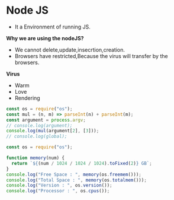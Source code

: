 # Node JS

- It a Environment of running JS.

**Why we are using the nodeJS?**

- We cannot delete,update,insecrtion,creation.
- Browsers have restricted,Because the virus will transfer by the browsers.

**Virus**

- Warm
- Love
- Rendering

```js
const os = require("os");
const mul = (n, m) => parseInt(n) + parseInt(m);
const argument = process.argv;
// console.log(argument);
console.log(mul(argument[2], [3]));
// console.log(global);
```

```js
const os = require("os");

function memory(num) {
  return `${(num / 1024 / 1024 / 1024).toFixed(2)} GB`;
}
console.log("Free Space : ", memory(os.freemem()));
console.log("Total Space : ", memory(os.totalmem()));
console.log("Version : ", os.version());
console.log("Processor : ", os.cpus());
```

```js

```
